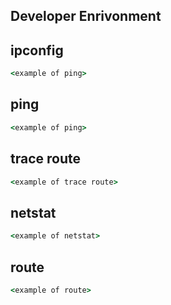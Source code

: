 ## Developer Enrivonment

<screenshot to show proof of work in cloud environment>
<describe your cloud environment>

## ipconfig

```cmd
<example of ping>
```

## ping

```cmd
<example of ping>
```
<include description of what command is doing>

## trace route

```cmd
<example of trace route>
```

## netstat

```cmd
<example of netstat>
```

## route

```cmd
<example of route>
```
